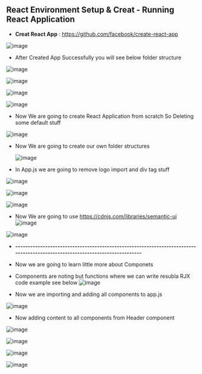 ## React Environment Setup & Creat - Running React Application

* **Creat React App** : https://github.com/facebook/create-react-app

![image](https://user-images.githubusercontent.com/40323661/157257278-87e0cd4f-7a91-4e93-abc1-7944d9921eff.png)

* After Created App Successfully you will see below folder structure 

![image](https://user-images.githubusercontent.com/40323661/157257437-23a6b533-b566-42df-8a3f-4ff53e7e0720.png)

![image](https://user-images.githubusercontent.com/40323661/157258291-87751a22-a71e-4956-b1cf-e012cdd54207.png)

![image](https://user-images.githubusercontent.com/40323661/157258690-e81fd35f-d49a-44d9-a008-8132a7f39c42.png)

![image](https://user-images.githubusercontent.com/40323661/157259276-8b99ba7e-84d3-4760-938b-893eee64e716.png)

* Now We are going to create React Application from scratch So Deleting some default stuff

![image](https://user-images.githubusercontent.com/40323661/157260065-e79e5d2c-8a1e-465f-b5ee-a4a763c27ecb.png)

* Now We are going to create our own folder structures 
   
   ![image](https://user-images.githubusercontent.com/40323661/157261125-b0ab9628-d3ba-4221-b090-019b09f64752.png)
   
* In App.js we are going to remove logo import and div tag stuff

![image](https://user-images.githubusercontent.com/40323661/157261956-c839de4b-166b-47c6-91b3-0d44d6d6af5d.png)

![image](https://user-images.githubusercontent.com/40323661/157262893-9699519b-e5c0-41fa-8d1c-15330a114760.png)

![image](https://user-images.githubusercontent.com/40323661/157263059-fe8c869e-9bb4-41e5-951a-f44183375965.png)

* Now We are going to use  https://cdnjs.com/libraries/semantic-ui
![image](https://user-images.githubusercontent.com/40323661/157264408-eca3a5af-bc88-4960-9e14-227d589b4338.png)

![image](https://user-images.githubusercontent.com/40323661/157264463-d7264cf2-6f91-4e6b-ab52-115bc972b6c6.png)

* **----------------------------------------------------------------------------------------------------------------------------**
* Now we are going to learn little more about Componets
* Components are noting but functions where we can write resubla RJX code example see below
![image](https://user-images.githubusercontent.com/40323661/157265642-66c19e29-cebc-4561-8d24-10495095e34b.png)

* Now we are importing and adding all components to app.js

![image](https://user-images.githubusercontent.com/40323661/157268650-fae496a3-0179-40c3-b19d-e11892b38d2b.png)

* Now adding content to all components from Header component

![image](https://user-images.githubusercontent.com/40323661/157274609-f00c51dc-502e-4d35-86ba-9f4d35462c12.png)

![image](https://user-images.githubusercontent.com/40323661/157274672-8790c624-d1a2-4f73-a7ca-6db72d4a0f17.png)

![image](https://user-images.githubusercontent.com/40323661/157274719-93e5ee3f-8f4b-49eb-9330-5dcdae1f20dd.png)

![image](https://user-images.githubusercontent.com/40323661/157274537-b7d7db5a-5bc8-4146-9fd1-014ac0a3ed94.png)


 

